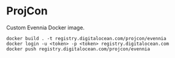 # ProjCon

Custom Evennia Docker image.

```
docker build . -t registry.digitalocean.com/projcon/evennia
docker login -u <token> -p <token> registry.digitalocean.com
docker push registry.digitalocean.com/projcon/evennia
```
